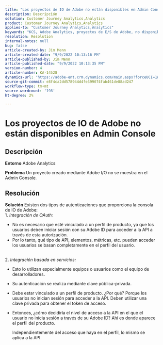 ```yaml
---
title: "Los proyectos de IO de Adobe no están disponibles en Admin Console"
description: Descripción
solution: Customer Journey Analytics,Analytics
product: Customer Journey Analytics,Analytics
applies-to: "Customer Journey Analytics,Analytics"
keywords: "KCS, Adobe Analytics, proyectos de E/S de Adobe, no disponibles, Admin Console, integración de OAuth, integración basada en servicios"
resolution: Resolution
internal-notes: null
bug: false
article-created-by: Jim Menn
article-created-date: "9/9/2022 10:13:16 PM"
article-published-by: Jim Menn
article-published-date: "9/9/2022 10:13:35 PM"
version-number: 4
article-number: KA-14528
dynamics-url: "https://adobe-ent.crm.dynamics.com/main.aspx?forceUCI=1&pagetype=entityrecord&etn=knowledgearticle&id=79289e96-8c30-ed11-9db1-0022480866ad"
source-git-commit: e8f4ca2dd578944d4fe399074fab461de88ad247
workflow-type: tm+mt
source-wordcount: '198'
ht-degree: 2%

---
```


# Los proyectos de IO de Adobe no están disponibles en Admin Console

## Descripción


<b>Entorno</b>
Adobe Analytics

<b>Problema</b>
Un proyecto creado mediante Adobe I/O no se muestra en el Admin Console.


## Resolución


<b>Solución</b>
Existen dos tipos de autenticaciones que proporciona la consola de IO de Adobe:
<br>1. *Integración de OAuth:*
- No es necesario que esté vinculado a un perfil de producto, ya que los usuarios deben iniciar sesión con su Adobe ID para acceder a la API a través de esta autorización.
- Por lo tanto, qué tipo de API, elementos, métricas, etc. pueden acceder los usuarios se basan completamente en el perfil del usuario.

<br>2. *Integración basada en servicios:*
- Esto lo utilizan especialmente equipos o usuarios como el equipo de desarrolladores.


- Su autenticación se realiza mediante clave pública-privada.


- Debe estar vinculado a un perfil de producto. ¿Por qué? Porque los usuarios no inician sesión para acceder a la API. Deben utilizar una clave privada para obtener el token de acceso.
- Entonces, ¿cómo decidiría el nivel de acceso a la API en el que el usuario no inicia sesión a través de su Adobe ID? Ahí es donde aparece el perfil del producto.

   Independientemente del acceso que haya en el perfil, lo mismo se aplica a la API.



